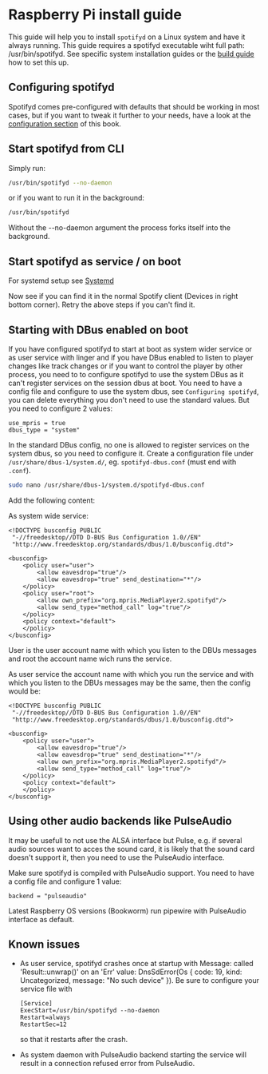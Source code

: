 # Raspberry Pi install guide

This guide will help you to install `spotifyd` on a Linux system and have it always running. This guide requires a spotifyd executable wiht full path: /usr/bin/spotifyd.
See specific system installation guides or the [build guide](Build-on-Linux.md) how to set this up.

## Configuring spotifyd

Spotifyd comes pre-configured with defaults that should be working in most cases, but if you want to tweak it further to your needs, have a look at the [configuration section](../config/File.md) of this book.

## Start spotifyd from CLI

Simply run:

```bash
/usr/bin/spotifyd --no-daemon
```

or if you want to run it in the background:

```bash
/usr/bin/spotifyd
```

Without the --no-daemon argument the process forks itself into the background.

## Start spotifyd as service / on boot

For systemd setup see [Systemd](../config/services/Systemd.md)

Now see if you can find it in the normal Spotify client (Devices in right bottom corner). Retry the above steps if you can't find it.

## Starting with DBus enabled on boot

If you have configured spotifyd to start at boot as system wider service or as user service with linger and if you have DBus enabled to listen to player changes like
track changes or if you want to control the player by other process, you need to to configure spotifyd to use the system DBus as it can't register services on the session dbus at boot.
You need to have a config file and configure to use the system dbus, see `Configuring spotifyd`, you can delete everything you don't need to use the standard values.
But you need to configure 2 values:

```config
use_mpris = true
dbus_type = "system"
```

In the standard DBus config, no one is allowed to register services on the system dbus, so you need to configure it.
Create a configuration file under `/usr/share/dbus-1/system.d/`, eg. `spotifyd-dbus.conf` (must end with `.conf`).

```bash
sudo nano /usr/share/dbus-1/system.d/spotifyd-dbus.conf
```

Add the following content:

As system wide service:

```content
<!DOCTYPE busconfig PUBLIC
 "-//freedesktop//DTD D-BUS Bus Configuration 1.0//EN"
 "http://www.freedesktop.org/standards/dbus/1.0/busconfig.dtd">

<busconfig>
    <policy user="user">
        <allow eavesdrop="true"/>
        <allow eavesdrop="true" send_destination="*"/>
    </policy>
    <policy user="root">
        <allow own_prefix="org.mpris.MediaPlayer2.spotifyd"/>
        <allow send_type="method_call" log="true"/>
    </policy>
    <policy context="default">
    </policy>
</busconfig>
```

User is the user account name with which you listen to the DBUs messages and root the account name wich runs the service.

As user service the account name with which you run the service and with which you listen to the DBUs messages may be the same, then the config would be:

```content
<!DOCTYPE busconfig PUBLIC
 "-//freedesktop//DTD D-BUS Bus Configuration 1.0//EN"
 "http://www.freedesktop.org/standards/dbus/1.0/busconfig.dtd">

<busconfig>
    <policy user="user">
        <allow eavesdrop="true"/>
        <allow eavesdrop="true" send_destination="*"/>
        <allow own_prefix="org.mpris.MediaPlayer2.spotifyd"/>
        <allow send_type="method_call" log="true"/>
    </policy>
    <policy context="default">
    </policy>
</busconfig>
```

## Using other audio backends like PulseAudio
It may be usefull to not use the ALSA interface but Pulse, e.g. if several audio sources want to acces the sound card, it is likely that the sound card
doesn't support it, then you need to use the PulseAudio interface.

Make sure spotifyd is compiled with PulseAudio support. You need to have a config file and configure 1 value:

```config
backend = "pulseaudio"
```

Latest Raspberry OS versions (Bookworm) run pipewire with PulseAudio interface as default.

## Known issues
- As user service, spotifyd crashes once at startup with Message: called 'Result::unwrap()' on an 'Err' value: DnsSdError(Os { code: 19, kind: Uncategorized, message: "No such device" }).
  Be sure to configure your service file with 

  ```
  [Service]
  ExecStart=/usr/bin/spotifyd --no-daemon
  Restart=always
  RestartSec=12
  ```

  so that it restarts after the crash.

- As system daemon with PulseAudio backend starting the service will result in a connection refused error from PulseAudio.